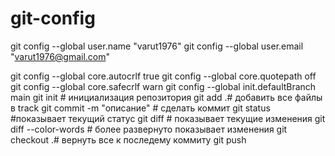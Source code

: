 # git-config

git config --global user.name "varut1976"
git config --global user.email "varut1976@gmail.com"

git config --global core.autocrlf true
git config --global core.quotepath off
git config --global core.safecrlf warn
git config --global init.defaultBranch main
git init # инициализация репозитория
git add .# добавить все файлы в track
git commit -m "описание" # сделать коммит
git status #показывает текущий статус
git diff # показывает текущие изменения
git diff --color-words # более развернуто показывает изменения
git checkout .# вернуть все к последему коммиту
git push
